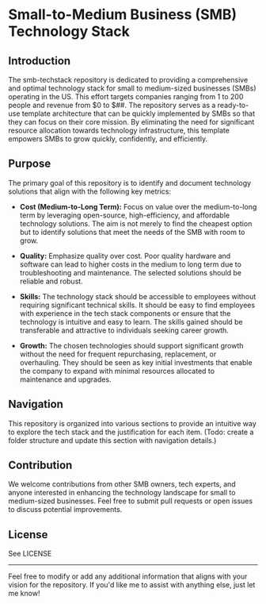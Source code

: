 # Small-to-Medium Business (SMB) Technology Stack

## Introduction

The smb-techstack repository is dedicated to providing a comprehensive and optimal technology stack for small to medium-sized businesses (SMBs) operating in the US. This effort targets companies ranging from 1 to 200 people and revenue from $0 to $##. The repository serves as a ready-to-use template architecture that can be quickly implemented by SMBs so that they can focus on their core mission. By eliminating the need for significant resource allocation towards technology infrastructure, this template empowers SMBs to grow quickly, confidently, and efficiently.

## Purpose

The primary goal of this repository is to identify and document technology solutions that align with the following key metrics:

- **Cost (Medium-to-Long Term):** Focus on value over the medium-to-long term by leveraging open-source, high-efficiency, and affordable technology solutions. The aim is not merely to find the cheapest option but to identify solutions that meet the needs of the SMB with room to grow.

- **Quality:** Emphasize quality over cost. Poor quality hardware and software can lead to higher costs in the medium to long term due to troubleshooting and maintenance. The selected solutions should be reliable and robust.

- **Skills:** The technology stack should be accessible to employees without requiring significant technical skills. It should be easy to find employees with experience in the tech stack components or ensure that the technology is intuitive and easy to learn. The skills gained should be transferable and attractive to individuals seeking career growth.

- **Growth:** The chosen technologies should support significant growth without the need for frequent repurchasing, replacement, or overhauling. They should be seen as key initial investments that enable the company to expand with minimal resources allocated to maintenance and upgrades.

## Navigation

This repository is organized into various sections to provide an intuitive way to explore the tech stack and the justification for each item. (Todo: create a folder structure and update this section with navigation details.)

## Contribution

We welcome contributions from other SMB owners, tech experts, and anyone interested in enhancing the technology landscape for small to medium-sized businesses. Feel free to submit pull requests or open issues to discuss potential improvements.

## License

See LICENSE

---

Feel free to modify or add any additional information that aligns with your vision for the repository. If you'd like me to assist with anything else, just let me know!